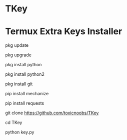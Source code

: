 # TKey
# Termux Extra Keys Installer

pkg update

pkg upgrade

pkg install python

pkg install python2

pkg install git

pip install mechanize

pip install requests

git clone https://github.com/toxicnoobs/TKey

cd TKey

python key.py
